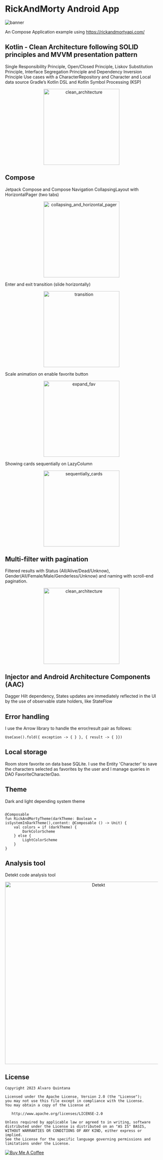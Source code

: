 # RickAndMorty Android App

![banner](https://github.com/AlvaroQ/RickAndMorty/blob/main/capture/Landing.jpg)

An Compose Application example using https://rickandmortyapi.com/

## Kotlin - Clean Architecture following SOLID principles and MVVM presentation pattern

Single Responsibility Principle, Open/Closed Principle, Liskov Substitution Principle, Interface
Segregation Principle and Dependency Inversion Principle
Use cases with a CharacterRepository and Character and Local data source
Gradle’s Kotlin DSL and Kotlin Symbol Processing (KSP)

<p align="center">
  <img src="https://github.com/AlvaroQ/RickAndMorty/blob/main/capture/clean_architecture.jpg" width="250" alt="clean_architecture">
</p>

## Compose

Jetpack Compose and Compose Navigation
CollapsingLayout with HorizontalPager (two tabs)
<p align="center">
  <img src="https://github.com/AlvaroQ/RickAndMorty/blob/main/capture/collapsing_and_horizontal_pager.gif" width="250" alt="collapsing_and_horizontal_pager">
</p>

Enter and exit transition (slide horizontally)
<p align="center">
  <img src="https://github.com/AlvaroQ/RickAndMorty/blob/main/capture/transition.gif" width="250" alt="transition">
</p>

Scale animation on enable favorite button
<p align="center">
  <img src="https://github.com/AlvaroQ/RickAndMorty/blob/main/capture/expand_fav.gif" width="250" alt="expand_fav">
</p>

Showing cards sequentially on LazyColumn
<p align="center">
  <img src="https://github.com/AlvaroQ/RickAndMorty/blob/main/capture/sequentially_cards.gif" width="250" alt="sequentially_cards">
</p>

## Multi-filter with pagination

Filtered results with Status (All/Alive/Dead/Unknow), Gender(All/Female/Male/Genderless/Unknow) and
naming with scroll-end pagination.
<p align="center">
  <img src="https://github.com/AlvaroQ/RickAndMorty/blob/main/capture/filters_and_paging.jpg" width="250" alt="clean_architecture">
</p>

## Injector and Android Architecture Components (AAC)

Dagger Hilt dependency, States updates are immediately reflected in the UI by the use of observable
state holders, like StateFlow

## Error handling

I use the Arrow library to handle the error/result pair as follows:
<pre><code>UseCase().fold({ exception -> { } }, { result -> { }})</code></pre>

## Local storage

Room store favorite on data base SQLite. I use the Entity 'Character' to save the characters
selected as favorites by the user and I manage queries in DAO FavoriteCharacterDao.

## Theme

Dark and light depending system theme
<pre><code>
@Composable
fun RickAndMortyTheme(darkTheme: Boolean = isSystemInDarkTheme(),content: @Composable () -> Unit) {
    val colors = if (darkTheme) {
        DarkColorScheme
    } else {
        LightColorScheme
    }
}
</code></pre>

## Analysis tool

Detekt code analysis tool
<p align="center">
  <img src="https://github.com/AlvaroQ/RickAndMorty/blob/main/capture/detekt_report.jpg" width="600" alt="Detekt">
</p>

## License

    Copyright 2023 Alvaro Quintana

    Licensed under the Apache License, Version 2.0 (the "License");
    you may not use this file except in compliance with the License.
    You may obtain a copy of the License at

       http://www.apache.org/licenses/LICENSE-2.0

    Unless required by applicable law or agreed to in writing, software
    distributed under the License is distributed on an "AS IS" BASIS,
    WITHOUT WARRANTIES OR CONDITIONS OF ANY KIND, either express or implied.
    See the License for the specific language governing permissions and
    limitations under the License.

<a href="https://www.buymeacoffee.com/alvaroqp" target="_blank"><img src="https://www.buymeacoffee.com/assets/img/custom_images/orange_img.png" alt="Buy Me A Coffee" style="height: auto !important;width: auto !important;" ></a>